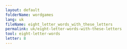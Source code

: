 ```yaml
---
layout: default
folderName: wordgames
lang: uk
fileName: eight_letter_words_with_these_letters
permalink: uk/eight-letter-words-with-these-letters
tool: eight-letter-words
letter: 8
---
```

